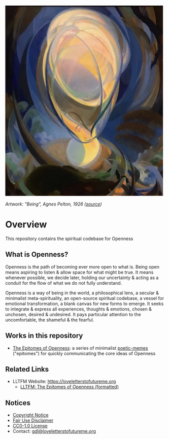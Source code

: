 ![Artwork: "Being", Agnes Pelton, 1926](images/being-agnes_pelton-600px.jpg)

*Artwork: "Being", Agnes Pelton, 1926 ([source](https://unsafeart.com/agnes-pelton-desert-transcendentalist/))*

# Overview

This repository contains the spiritual codebase for Openness

## What is Openness?

Openness is the path of becoming ever more open to what is. Being open means aspiring to listen & allow space for what
might be true. It means whenever possible, we decide later, holding our uncertainty & acting as a conduit for the flow
of what we do not fully understand.

Openness is a way of being in the world, a philosophical lens, a secular & minimalist meta-spirituality, an open-source
spiritual codebase, a vessel for emotional transformation, a blank canvas for new forms to emerge. It seeks to
integrate & express all experiences, thoughts & emotions, chosen & unchosen, desired & undesired. It pays particular
attention to the uncomfortable, the shameful & the fearful.

## Works in this repository

* [The Epitomes of Openness](works/the_epitomes_of_openness/the_epitomes_of_openness.md): a series of
  minimalist [poetic-memes](https://loveletterstofutureme.org/tag/poetic-memes/) ("epitomes") for
  quickly communicating the core ideas of Openness

## Related Links

* LLTFM Website: https://loveletterstofutureme.org
    * [LLTFM: The Epitomes of Openness (formatted)](https://loveletterstofutureme.org/epitomes/the-epitomes-openness/)

## Notices

* [Copyright Notice](COPYRIGHT.md)
* [Fair Use Disclaimer](FAIR_USE_DISCLAIMER.md)
* [CC0-1.0 License](LICENSE.txt)
* Contact: [gdl@loveletterstofutureme.org](mailto:gdl@loveletterstofutureme.org)
